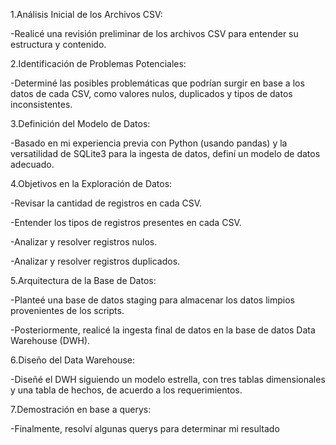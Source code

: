 1.Análisis Inicial de los Archivos CSV: 													

  -Realicé una revisión preliminar de los archivos CSV para entender su estructura y contenido.

2.Identificación de Problemas Potenciales:

  -Determiné las posibles problemáticas que podrían surgir en base a los datos de cada CSV, como valores nulos, duplicados y tipos de datos inconsistentes.

3.Definición del Modelo de Datos:

  -Basado en mi experiencia previa con Python (usando pandas) y la versatilidad de SQLite3 para la ingesta de datos, definí un modelo de datos adecuado.

4.Objetivos en la Exploración de Datos:

  -Revisar la cantidad de registros en cada CSV.

  -Entender los tipos de registros presentes en cada CSV.

  -Analizar y resolver registros nulos.
  
  -Analizar y resolver registros duplicados.

5.Arquitectura de la Base de Datos:

  -Planteé una base de datos staging para almacenar los datos limpios provenientes de los scripts.
  
  -Posteriormente, realicé la ingesta final de datos en la base de datos Data Warehouse (DWH).

6.Diseño del Data Warehouse:

  -Diseñé el DWH siguiendo un modelo estrella, con tres tablas dimensionales y una tabla de hechos, de acuerdo a los requerimientos.

7.Demostración en base a querys:
  
  -Finalmente, resolví algunas querys para determinar mi resultado
